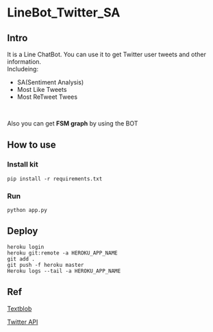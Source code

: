 # LineBot_Twitter_SA
## Intro
It is a Line ChatBot. You can use it to get Twitter user tweets and other information. <br />
Includeing:
<br />
* SA(Sentiment Analysis)
* Most Like Tweets
* Most ReTweet Twees 
<br />

Also you can get **FSM graph** by using the BOT


## How to use
### Install kit
```
pip install -r requirements.txt
```
### Run
```
python app.py
```

## Deploy
```
heroku login
heroku git:remote -a HEROKU_APP_NAME
git add .
git push -f heroku master  
Heroku logs --tail -a HEROKU_APP_NAME
```

## Ref
[Textblob](https://textblob.readthedocs.io/en/dev/quickstart.html)

[Twitter API](https://developer.twitter.com/en/docs)

